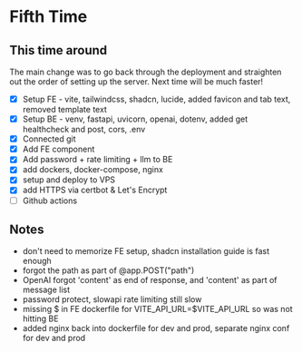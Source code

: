 # Fifth Time

## This time around

The main change was to go back through the deployment and straighten out the order of setting up the server. Next time will be much faster!

- [x] Setup FE - vite, tailwindcss, shadcn, lucide, added favicon and tab text, removed template text
- [x] Setup BE - venv, fastapi, uvicorn, openai, dotenv, added get healthcheck and post, cors, .env
- [x] Connected git
- [x] Add FE component
- [x] Add password + rate limiting + llm to BE
- [x] add dockers, docker-compose, nginx
- [x] setup and deploy to VPS
- [x] add HTTPS via certbot & Let's Encrypt
- [ ] Github actions

## Notes

- don't need to memorize FE setup, shadcn installation guide is fast enough
- forgot the path as part of @app.POST("path")
- OpenAI forgot 'content' as end of response, and 'content' as part of message list
- password protect, slowapi rate limiting still slow
- missing $ in FE dockerfile for VITE_API_URL=$VITE_API_URL so was not hitting BE
- added nginx back into dockerfile for dev and prod, separate nginx conf for dev and prod

